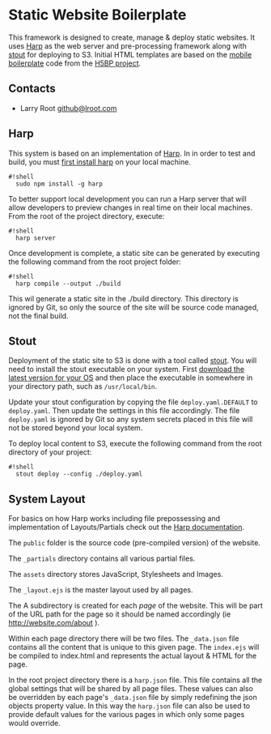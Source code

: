 # Static Website Boilerplate

This framework is designed to create, manage & deploy static websites. It uses
[Harp](http://harpjs.com/) as the web server and pre-processing framework along 
with [stout](http://stout.is/) for deploying to S3. Initial HTML templates are 
based on the [mobile boilerplate](https://html5boilerplate.com/mobile/) code 
from the [H5BP project](https://github.com/h5bp).

## Contacts
- Larry Root <github@lroot.com>

## Harp

This system is based on an implementation of [Harp](http://harpjs.com/). In in
order to test and build, you must [first install harp](http://harpjs.com/docs/quick-start) 
on your local machine.

```
#!shell
  sudo npm install -g harp
```

To better support local development you can run a Harp server that will allow
developers to preview changes in real time on their local machines. From the 
root of the project directory, execute:

```
#!shell
  harp server 		
```

Once development is complete, a static site can be generated by executing the
following command from the root project folder:

```
#!shell
  harp compile --output ./build 		
```

This wil generate a static site in the ./build directory. This directory is 
ignored by Git, so only the source of the site will be source code managed, not
the final build.

## Stout

Deployment of the static site to S3 is done with a tool called [stout](http://stout.is/).
You will need to install the stout executable on your system. First [download 
the latest version for your OS](https://github.com/EagerIO/Stout/releases) and 
then place the executable in somewhere in your directory path, such as `/usr/local/bin`.

Update your stout configuration by copying the file `deploy.yaml.DEFAULT` to 
`deploy.yaml`. Then update the settings in this file accordingly. The file `deploy.yaml`
is ignored by Git so any system secrets placed in this file will not be stored 
beyond your local system.

To deploy local content to S3, execute the following command from the root directory
of your project:

```
#!shell
  stout deploy --config ./deploy.yaml 		
```

## System Layout
For basics on how Harp works including file prepossessing and implementation of 
Layouts/Partials check out the [Harp documentation](http://harpjs.com/docs/).

The `public` folder is the source code (pre-compiled version) of the website. 

The `_partials` directory contains all various partial files.
 
The `assets` directory stores JavaScript, Stylesheets and Images.
 
The `_layout.ejs` is the master layout used by all pages.
 
The A subdirectory is created for each _page_ of the website. This will 
be part of the URL path for the page so it should be named accordingly 
(ie http://website.com/about ).

Within each page directory there will be two files. The `_data.json` file 
contains all the content that is unique to this given page. The `index.ejs` will
be compiled to index.html and represents the actual layout & HTML for the page.

In the root project directory there is a `harp.json` file. This file contains all
the global settings that will be shared by all page files. These values can
also be overridden by each page's `_data.json` file by simply redefining the
json objects property value. In this way the `harp.json` file can also be used
to provide default values for the various pages in which only some pages would 
override.